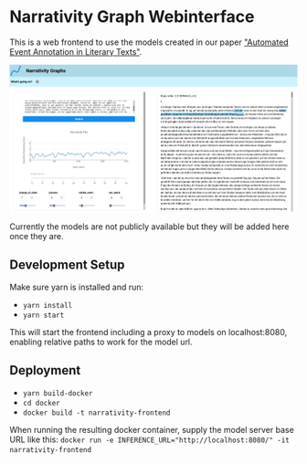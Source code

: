 # Narrativity Graph Webinterface

This is a web frontend to use the models created in our paper ["Automated Event Annotation in Literary Texts"](https://www.inf.uni-hamburg.de/en/inst/ab/lt/publications/2021-vauth-hatzel-chr.pdf).

![Screenshot](/img/screenshot.png)

Currently the models are not publicly available but they will be added here once they are.

## Development Setup
Make sure yarn is installed and run:
* `yarn install`
* `yarn start`

This will start the frontend including a proxy to models on localhost:8080, enabling relative paths to work for the model url.


## Deployment
* `yarn build-docker`
* `cd docker`
* `docker build -t narrativity-frontend`

When running the resulting docker container, supply the model server base URL like this:
`docker run -e INFERENCE_URL="http://localhost:8080/" -it narrativity-frontend`